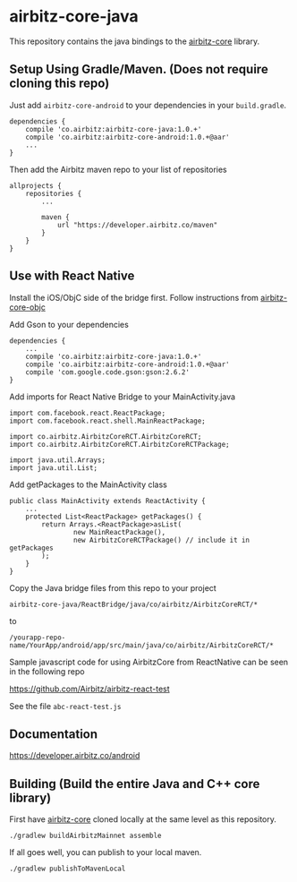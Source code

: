 # airbitz-core-java

This repository contains the java bindings to the [airbitz-core][core] library.

## Setup Using Gradle/Maven. (Does not require cloning this repo)

Just add `airbitz-core-android` to your dependencies in your `build.gradle`.

    dependencies {
        compile 'co.airbitz:airbitz-core-java:1.0.+'
        compile 'co.airbitz:airbitz-core-android:1.0.+@aar'
        ...
    }

Then add the Airbitz maven repo to your list of repositories

    allprojects {
        repositories {
            ...
    
            maven {
                url "https://developer.airbitz.co/maven"
            }
        }
    }

## Use with React Native

Install the iOS/ObjC side of the bridge first. Follow instructions from [airbitz-core-objc][core-objc]

Add Gson to your dependencies

    dependencies {
        ...
        compile 'co.airbitz:airbitz-core-java:1.0.+'
        compile 'co.airbitz:airbitz-core-android:1.0.+@aar'
        compile 'com.google.code.gson:gson:2.6.2'
    }

Add imports for React Native Bridge to your MainActivity.java

    import com.facebook.react.ReactPackage;
    import com.facebook.react.shell.MainReactPackage;
    
    import co.airbitz.AirbitzCoreRCT.AirbitzCoreRCT;
    import co.airbitz.AirbitzCoreRCT.AirbitzCoreRCTPackage;

    import java.util.Arrays;
    import java.util.List;
    
Add getPackages to the MainActivity class

    public class MainActivity extends ReactActivity {
        ...
        protected List<ReactPackage> getPackages() {
            return Arrays.<ReactPackage>asList(
                    new MainReactPackage(),
                    new AirbitzCoreRCTPackage() // include it in getPackages
            );
        }
    }

Copy the Java bridge files from this repo to your project

    airbitz-core-java/ReactBridge/java/co/airbitz/AirbitzCoreRCT/*

to

    /yourapp-repo-name/YourApp/android/app/src/main/java/co/airbitz/AirbitzCoreRCT/*

Sample javascript code for using AirbitzCore from ReactNative can be seen in the following repo

https://github.com/Airbitz/airbitz-react-test

See the file ```abc-react-test.js```

## Documentation

https://developer.airbitz.co/android

## Building (Build the entire Java and C++ core library)

First have [airbitz-core][core] cloned locally at the same level as this repository.

    ./gradlew buildAirbitzMainnet assemble

If all goes well, you can publish to your local maven.

    ./gradlew publishToMavenLocal

[core]: https://github.com/airbitz/airbitz-core
[core-objc]: https://github.com/Airbitz/airbitz-core-objc
